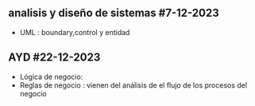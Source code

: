 ## analisis y diseño de sistemas #7-12-2023
- UML : boundary,control y entidad

## AYD #22-12-2023
- Lógica de negocio: 
- Reglas de negocio : vienen del análisis de el flujo de los procesos del negocio